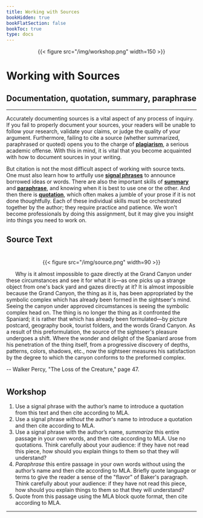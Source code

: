 ```yaml
---
title: Working with Sources
bookHidden: true
bookFlatSection: false
bookToc: true
type: docs
---
```


<div style="text-align:center">{{< figure src="/img/workshop.png" width=150 >}}</div>

# Working with Sources

## Documentation, quotation, summary, paraphrase

---

Accurately documenting sources is a vital aspect of any process of inquiry. If you fail to properly document your sources, your readers will be unable to follow your research, validate your claims, or judge the quality of your argument. Furthermore, failing to cite a source (whether summarized, paraphrased or quoted) opens you to the charge of [**plagiarism**](/resources/open-handbook/chapter-10), a serious academic offense. With this in mind, it is vital that you become acquainted with how to document sources in your writing.

But citation is not the most difficult aspect of working with source texts. One must also learn how to artfully use [**signal phrases**](/resources/open-handbook/chapter-8) to announce borrowed ideas or words. There are also the important skills of [**summary**](/resources/open-handbook/chapter-8) and [**paraphrase**](/resources/open-handbook/chapter-8), and knowing when it is best to use one or the other. And then there is [**quotation**](/resources/open-handbook/chapter-8), which often makes a jumble of your prose if it is not done thoughtfully. Each of these individual skills must be orchestrated together by the author; they require practice and patience. We won't become professionals by doing this assignment, but it may give you insight into things you need to work on.  

## Source Text
#

<div class="container">
        <div class="raised-edge">

<div style="text-align:center">{{< figure src="/img/source.png" width=90 >}}</div>

&nbsp;&nbsp;&nbsp;&nbsp;&nbsp; Why is it almost impossible to gaze directly at the Grand Canyon under these circumstances and see it for what it is—as one picks up a strange object from one's back yard and gazes directly at it? It is almost impossible because the Grand Canyon, the thing as it is, has been appropriated by the symbolic complex which has already been formed in the sightseer's mind. Seeing the canyon under approved circumstances is seeing the symbolic complex head on. The thing is no longer the thing as it confronted the Spaniard; it is rather that which has already been formulated—by picture postcard, geography book, tourist folders, and the words Grand Canyon. As a result of this preformulation, the source of the sightseer's pleasure undergoes a shift. Where the wonder and delight of the Spaniard arose from his penetration of the thing itself, from a progressive discovery of depths, patterns, colors, shadows, etc., now the sightseer measures his satisfaction by the degree to which the canyon conforms to the preformed complex.


-- Walker Percy, "The Loss of the Creature," page 47.
          <div class="edge-shadow"></div>
        </div>
      </div>

#


## Workshop

1. Use a signal phrase with the author’s name to introduce a quotation from this text and then cite according to MLA.
2. Use a signal phrase *without* the author's name to introduce a quotation and then cite according to MLA. 
3. Use a signal phrase with the author’s name, *summarize* this entire passage in your own words, and then cite according to MLA. Use no quotations. Think carefully about your audience: if they have not read this piece, how should you explain things to them so that they will understand?
4. *Paraphrase* this entire passage in your own words without using the author’s name and then cite according to MLA. Briefly quote language or terms to give the reader a sense of the "flavor" of Baker's paragraph. Think carefully about your audience: if they have not read this piece, how should you explain things to them so that they will understand?
5. Quote from this passage using the MLA block quote format, then cite according to MLA.

---

<!---
<i class="fa fa-cloud-upload-alt"></i> [Submit this assignment to Canvas](https://canvas.dartmouth.edu)
--->


